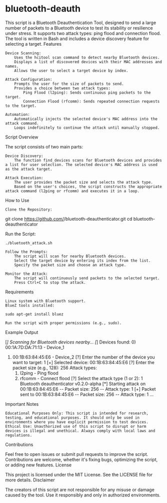 # bluetooth-deauth
This script is a Bluetooth Deauthentication Tool, designed to send a large number of packets to a Bluetooth device to test its stability or resilience under stress. It supports two attack types: ping flood and connection flood. The tool is written in Bash and includes a device discovery feature for selecting a target.
Features

    Device Scanning:
        Uses the hcitool scan command to detect nearby Bluetooth devices.
        Displays a list of discovered devices with their MAC addresses and names.
        Allows the user to select a target device by index.

    Attack Configuration:
        Prompts the user for the size of packets to send.
        Provides a choice between two attack types:
            Ping Flood (l2ping): Sends continuous ping packets to the target.
            Connection Flood (rfcomm): Sends repeated connection requests to the target.

    Automation:
        Automatically injects the selected device's MAC address into the attack command.
        Loops indefinitely to continue the attack until manually stopped.

Script Overview

The script consists of two main parts:

    Device Discovery:
        The function find_devices scans for Bluetooth devices and provides a list for user selection. The selected device's MAC address is used as the attack target.

    Attack Execution:
        The user provides the packet size and selects the attack type.
        Based on the user's choices, the script constructs the appropriate attack command (l2ping or rfcomm) and executes it in a loop.

How to Use

    Clone the Repository:

git clone https://github.com/<your-username>/bluetooth-deauthenticator.git
cd bluetooth-deauthenticator

Run the Script:

    ./bluetooth_attack.sh

    Follow the Prompts:
        The script will scan for nearby Bluetooth devices.
        Select the target device by entering its index from the list.
        Specify the packet size and choose an attack type.

    Monitor the Attack:
        The script will continuously send packets to the selected target.
        Press Ctrl+C to stop the attack.

Requirements

    Linux system with Bluetooth support.
    BlueZ tools installed:

    sudo apt-get install bluez

    Run the script with proper permissions (e.g., sudo).

Example Output

[*] Scanning for Bluetooth devices nearby...
[*] Devices found:
0) 00:1A:7D:DA:71:13 - Device_1
1) 00:1B:63:84:45:E6 - Device_2
[?] Enter the number of the device you want to target: 1
[+] Selected device: 00:1B:63:84:45:E6
[?] Enter the packet size (e.g., 128): 256
Attack types:
    1) l2ping - Ping flood
    2) rfcomm - Connect flood
[?] Select the attack type (1 or 2): 1
Bluetooth deauthenticator v0.2.0-alpha
[*] Starting attack on 00:1B:63:84:45:E6 -- Packet size: 256 -- Attack type: 1
[+] Packet sent to 00:1B:63:84:45:E6 -- Packet size: 256 -- Attack type: 1
...

Important Notes

    Educational Purposes Only: This script is intended for research, testing, and educational purposes. It should only be used in environments where you have explicit permission to test devices.
    Ethical Use: Unauthorized use of this script to disrupt or harm devices is illegal and unethical. Always comply with local laws and regulations.

Contributions

Feel free to open issues or submit pull requests to improve the script. Contributions are welcome, whether it's fixing bugs, optimizing the script, or adding new features.
License

This project is licensed under the MIT License. See the LICENSE file for more details.
Disclaimer

The creators of this script are not responsible for any misuse or damage caused by the tool. Use it responsibly and only in authorized environments.
